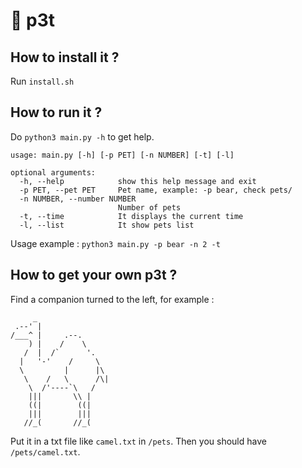 # 🦊 p3t

## How to install it ?

Run `install.sh`

## How to run it ?

Do `python3 main.py -h` to get help.
```
usage: main.py [-h] [-p PET] [-n NUMBER] [-t] [-l]

optional arguments:
  -h, --help            show this help message and exit
  -p PET, --pet PET     Pet name, example: -p bear, check pets/
  -n NUMBER, --number NUMBER
                        Number of pets
  -t, --time            It displays the current time
  -l, --list            It show pets list
  ```

Usage example : `python3 main.py -p bear -n 2 -t`

## How to get your own p3t ?

Find a companion turned to the left, for example :
```
     _
 .--' |
/___^ |     .--.
    ) |    /    \
   /  |  /`      '.
  |   '-'    /     \
  \         |      |\
   \    /   \      /\|
    \  /'----`\   /
    |||       \\ |
    ((|        ((|
    |||        |||
   //_(       //_(
   ```

Put it in a txt file like `camel.txt` in `/pets`. Then you should have `/pets/camel.txt`.
